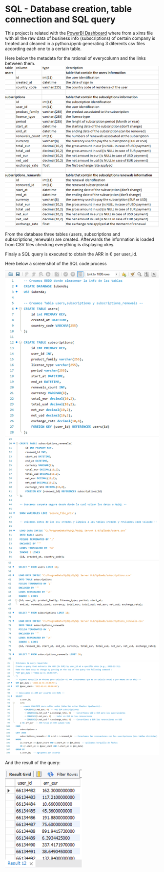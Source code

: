 # SQL - Database creation, table connection and SQL query
This project is related with the [PowerBI Dashboard](https://github.com/alejosilvestre/Portfolio/tree/master/PowerBI_dashboard) where from a xlms file with all the raw data of business info (subscriptions) 
of certain company is treated and cleaned in a python.ipynb generating 3 diferents csv files according each one to a certain table.

Here below the metadata for the rational of everycolumn and the links between them.
![metadata](metadata.PNG)

From the database three tables (users, subscriptions and subscriptions_renewals) are created. Afterwards the information is loaded from CSV files
checking everything is displaying okey.

Finaly a SQL query is executed to obtain the ARR in € per user_id.

Here below a screenshot of the SQL code process


![1](1.PNG)
![2](2.PNG)
![3](3.PNG)
![4](4.PNG)

And the result of the query:

![RESULTADO_SQL](RESULTADO_SQL.PNG)
